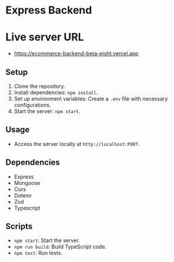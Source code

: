 # Express Backend

# Live server URL
- https://ecommerce-backend-beta-eight.vercel.app

## Setup

1. Clone the repository.
2. Install dependencies: `npm install`.
3. Set up environment variables: Create a `.env` file with necessary configurations.
4. Start the server: `npm start`.

## Usage

- Access the server locally at `http://localhost:PORT`.

## Dependencies

- Express
- Mongoose
- Cors
- Dotenv
- Zod
- Typescript

## Scripts

- `npm start`: Start the server.
- `npm run build`: Build TypeScript code.
- `npm test`: Run tests.

